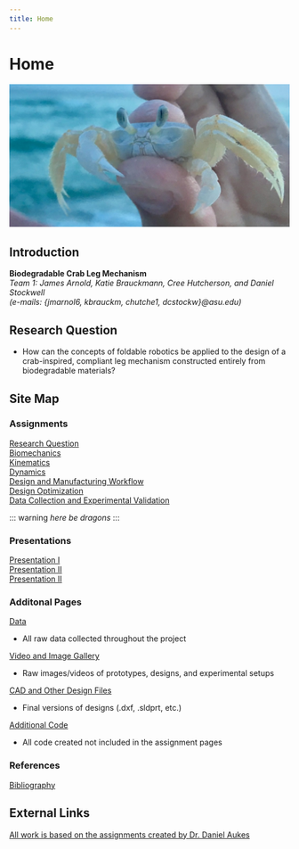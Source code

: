 ```yaml
---
title: Home
---
```


# Home

![alt_text](images/ghostCrab.jpg "Image of a ghost crab")

## Introduction

**Biodegradable Crab Leg Mechanism**  
_Team 1: James Arnold, Katie Brauckmann, Cree Hutcherson, and Daniel Stockwell_   
_(e-mails: {jmarnol6, kbrauckm, chutche1, dcstockw}@asu.edu)_

## Research Question

* How can the concepts of foldable robotics be applied to the design of a crab-inspired, compliant leg mechanism constructed entirely from biodegradable materials?

## Site Map

### Assignments

[Research Question](/assignment1)   
[Biomechanics](/assignment2)  
[Kinematics](https://nbviewer.jupyter.org/url/arnoldjames98.github.io/systemKinematics.ipynb)  
[Dynamics](https://nbviewer.jupyter.org/url/arnoldjames98.github.io/systemDynamicsAll.ipynb)  
[Design and Manufacturing Workflow](https://nbviewer.jupyter.org/url/arnoldjames98.github.io/designManufacturing.ipynb)  
[Design Optimization](https://nbviewer.jupyter.org/url/arnoldjames98.github.io/designOptimization.ipynb)  
[Data Collection and Experimental Validation](https://nbviewer.jupyter.org/url/arnoldjames98.github.io/dataCollection.ipynb)  

::: warning
*here be dragons*
:::

### Presentations

[Presentation I](/presentation1)  
[Presentation II](/presentation2)  
[Presentation II](/presentation2) 

### Additonal Pages

[Data](/data)   
*  All raw data collected throughout the project   

[Video and Image Gallery](/videoImageGallery)   
*  Raw images/videos of prototypes, designs, and experimental setups 
  
[CAD and Other Design Files](/cadDesignFiles)
*  Final versions of designs (.dxf, .sldprt, etc.) 
 
[Additional Code](/additionalCode)   
*  All code created not included in the assignment pages   


### References 

[Bibliography](/bibliography)

## External Links

[All work is based on the assignments created by Dr. Daniel Aukes](https://egr557.github.io/)
